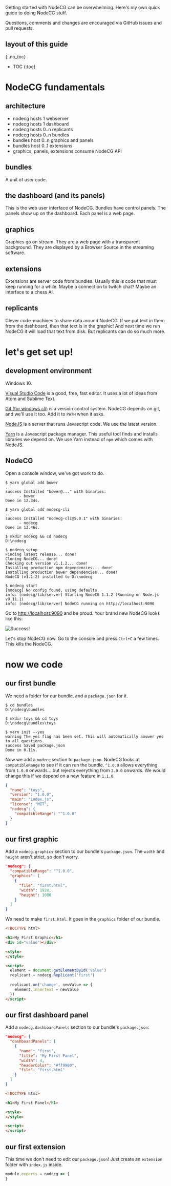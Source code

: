 Getting started with NodeCG can be overwhelming.
Here's my own quick guide to doing NodeCG stuff.

Questions, comments and changes are encouraged via GitHub issues and pull requests.

## layout of this guide
{:.no_toc}
* TOC
{:toc}



# NodeCG fundamentals

## architecture
- nodecg hosts 1 webserver
- nodecg hosts 1 dashboard
- nodecg hosts 0..n replicants
- nodecg hosts 0..n bundles
- bundles host 0..n graphics and panels
- bundles host 0..1 extensions
- graphics, panels, extensions consume NodeCG API

## bundles
A unit of user code.

## the dashboard (and its panels)
This is the web user interface of NodeCG.
Bundles have control panels.
The panels show up on the dashboard.
Each panel is a web page.

## graphics
Graphics go on stream.
They are a web page with a transparent background.
They are displayed by a Browser Source in the streaming software.

## extensions
Extensions are server code from bundles.
Usually this is code that must keep running for a while.
Maybe a connection to twitch chat?
Maybe an interface to a chess AI.

## replicants
Clever code-machines to share data around NodeCG.
If we put text in them from the dashboard, then that text is in the graphic!
And next time we run NodeCG it will load that text from disk.
But replicants can do so much more.



# let's get set up!

## development environment
Windows 10.

[Visual Studio Code](https://code.visualstudio.com) is a good, free, fast editor.
It uses a lot of ideas from Atom and Sublime Text.

[Git (for windows cli)](https://git-scm.com/downloads) is a version control system.
NodeCG depends on git, and we'll use it too.
Add it to `PATH` when it asks.

[NodeJS](https://nodejs.org) is a server that runs Javascript code.
We use the latest version.

[Yarn](https://yarnpkg.com) is a Javascript package manager.
This useful tool finds and installs libraries we depend on.
We use Yarn instead of `npm` which comes with NodeJS.

## NodeCG
Open a console window, we've got work to do.

```console
$ yarn global add bower
...
success Installed "bower@..." with binaries:
      - bower
Done in 12.34s.

$ yarn global add nodecg-cli
...
success Installed "nodecg-cli@5.0.1" with binaries:
      - nodecg
Done in 13.46s.

$ mkdir nodecg && cd nodecg
D:\nodecg

$ nodecg setup
Finding latest release... done!
Cloning NodeCG... done!
Checking out version v1.1.2... done!
Installing production npm dependencies... done!
Installing production bower dependencies... done!
NodeCG (v1.1.2) installed to D:\nodecg

$ nodecg start
[nodecg] No config found, using defaults.
info: [nodecg/lib/server] Starting NodeCG 1.1.2 (Running on Node.js v9.11.1)
info: [nodecg/lib/server] NodeCG running on http://localhost:9090
```

Go to <http://localhost:9090> and be proud.
Your brand new NodeCG looks like this:

![Success!](assets/screencapture-localhost-9090-dashboard-2018-07-31-02_04_44.png)

Let's stop NodeCG now.
Go to the console and press `Ctrl+C` a few times.
This kills the NodeCG.



# now we code

## our first bundle
We need a folder for our bundle, and a `package.json` for it.

```console
$ cd bundles
D:\nodecg\bundles

$ mkdir toys && cd toys
D:\nodecg\bundles\toys

$ yarn init --yes
warning The yes flag has been set. This will automatically answer yes to all questions.
success Saved package.json
Done in 0.11s.
```

Now we add a `nodecg` section to `package.json`.
NodeCG looks at `compatibleRange` to see if it can run the bundle.
`^1.0.0` allows everything from `1.0.0` onwards...
but rejects everything from `2.0.0` onwards.
We would change this if we depend on a new feature in `1.1.0`.

```json
{
  "name": "toys",
  "version": "1.0.0",
  "main": "index.js",
  "license": "MIT",
  "nodecg": {
    "compatibleRange": "^1.0.0"
  }
}
```

## our first graphic
Add a `nodecg.graphics` section to our bundle's `package.json`.
The `width` and `height` aren't strict, so don't worry.

```json
"nodecg": {
  "compatibleRange": "^1.0.0",
  "graphics": [
    {
      "file": "first.html",
      "width": 1920,
      "height": 1080
    }
  ]
}
```

We need to make `first.html`.
It goes in the `graphics` folder of our bundle.

```html
<!DOCTYPE html>

<h1>My First Graphic</h1>
<div id="value"></div>

<style>
</style>

<script>
  element = document.getElementById('value')
  replicant = nodecg.Replicant('first')
  
  replicant.on('change', newValue => {
    element.innerText = newValue
  })
</script>
```

## our first dashboard panel
Add a `nodecg.dashboardPanels` section to our bundle's `package.json`:

```json
"nodecg": {
  "dashboardPanels": [
    {
      "name": "first",
      "title": "My First Panel",
      "width": 4,
      "headerColor": "#ff9900",
      "file": "first.html"
    }
  ]
}
```

```html
<!DOCTYPE html>

<h1>My First Panel</h1>

<style>
</style>

<script>
</script>
```

## our first extension
This time we don't need to edit our `package.json`!
Just create an `extension` folder with `index.js` inside.

```js
module.exports = nodecg => {
}
```
